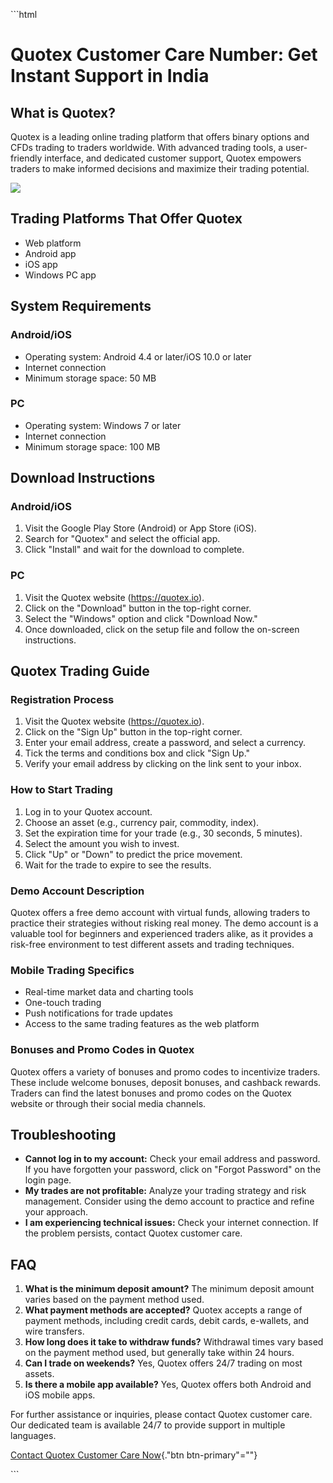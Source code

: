 \`\`\`html

# Quotex Customer Care Number: Get Instant Support in India

## What is Quotex?

Quotex is a leading online trading platform that offers binary options
and CFDs trading to traders worldwide. With advanced trading tools, a
user-friendly interface, and dedicated customer support, Quotex empowers
traders to make informed decisions and maximize their trading potential.

[![](https://static.quotex.io/files/4_en/300_250.jpg)](https://traff.sbs/brokerqxlid)

## Trading Platforms That Offer Quotex

-   Web platform
-   Android app
-   iOS app
-   Windows PC app

## System Requirements

### Android/iOS

-   Operating system: Android 4.4 or later/iOS 10.0 or later
-   Internet connection
-   Minimum storage space: 50 MB

### PC

-   Operating system: Windows 7 or later
-   Internet connection
-   Minimum storage space: 100 MB

## Download Instructions

### Android/iOS

1.  Visit the Google Play Store (Android) or App Store (iOS).
2.  Search for "Quotex" and select the official app.
3.  Click "Install" and wait for the download to complete.

### PC

1.  Visit the Quotex website (https://quotex.io).
2.  Click on the "Download" button in the top-right corner.
3.  Select the "Windows" option and click "Download Now."
4.  Once downloaded, click on the setup file and follow the on-screen
    instructions.

## Quotex Trading Guide

### Registration Process

1.  Visit the Quotex website (https://quotex.io).
2.  Click on the "Sign Up" button in the top-right corner.
3.  Enter your email address, create a password, and select a currency.
4.  Tick the terms and conditions box and click "Sign Up."
5.  Verify your email address by clicking on the link sent to your
    inbox.

### How to Start Trading

1.  Log in to your Quotex account.
2.  Choose an asset (e.g., currency pair, commodity, index).
3.  Set the expiration time for your trade (e.g., 30 seconds, 5
    minutes).
4.  Select the amount you wish to invest.
5.  Click "Up" or "Down" to predict the price movement.
6.  Wait for the trade to expire to see the results.

### Demo Account Description

Quotex offers a free demo account with virtual funds, allowing traders
to practice their strategies without risking real money. The demo
account is a valuable tool for beginners and experienced traders alike,
as it provides a risk-free environment to test different assets and
trading techniques.

### Mobile Trading Specifics

-   Real-time market data and charting tools
-   One-touch trading
-   Push notifications for trade updates
-   Access to the same trading features as the web platform

### Bonuses and Promo Codes in Quotex

Quotex offers a variety of bonuses and promo codes to incentivize
traders. These include welcome bonuses, deposit bonuses, and cashback
rewards. Traders can find the latest bonuses and promo codes on the
Quotex website or through their social media channels.

## Troubleshooting

-   **Cannot log in to my account:** Check your email address and
    password. If you have forgotten your password, click on "Forgot
    Password" on the login page.
-   **My trades are not profitable:** Analyze your trading strategy and
    risk management. Consider using the demo account to practice and
    refine your approach.
-   **I am experiencing technical issues:** Check your internet
    connection. If the problem persists, contact Quotex customer care.

## FAQ

1.  **What is the minimum deposit amount?** The minimum deposit amount
    varies based on the payment method used.
2.  **What payment methods are accepted?** Quotex accepts a range of
    payment methods, including credit cards, debit cards, e-wallets, and
    wire transfers.
3.  **How long does it take to withdraw funds?** Withdrawal times vary
    based on the payment method used, but generally take within 24
    hours.
4.  **Can I trade on weekends?** Yes, Quotex offers 24/7 trading on most
    assets.
5.  **Is there a mobile app available?** Yes, Quotex offers both Android
    and iOS mobile apps.

For further assistance or inquiries, please contact Quotex customer
care. Our dedicated team is available 24/7 to provide support in
multiple languages.

[Contact Quotex Customer Care
Now](\%22https://traff.sbs/brokerqxlid\%22){."btn btn-primary"=""}

\`\`\`

